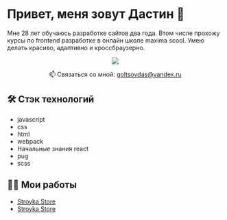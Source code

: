 # Привет, меня зовут Дастин 👋
Мне 28 лет обучаюсь разработке сайтов два года. 
Втом числе прохожу курсы по frontend разработке в онлайн школе maxima scool.
Умею делать красиво, адаптивно и кроссбраузерно. 

<p align='center'>
   <a href="https://t.me/Primal_flight">
       <img src="https://img.shields.io/badge/Telegram-2CA5E0?style=for-the-badge&logo=telegram&logoColor=white"/>
   </a>
<p align='center'>
   📫 Связаться со мной: <a href='mailto:goltsovdas@yandex.ru'>goltsovdas@yandex.ru</a>
</p>

## 🛠 Стэк технологий 
*   javascript
*   css
*   html
*   webpack
*   Начальные знания react
*   pug
*   scss

## 🧑‍💼 Мои работы
* <a href="https://stroyka-stor.progeritdastin.ru/#"> Stroyka Store </a>
* <a href="http://cw57343-wordpress-aunmj.tw1.ru/"> Stroyka Store </a>

